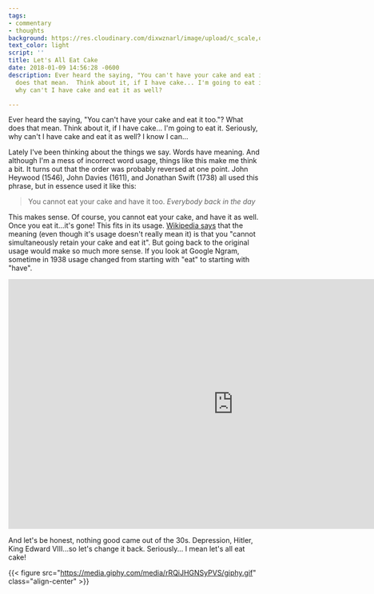 ```yaml
---
tags:
- commentary
- thoughts
background: https://res.cloudinary.com/dixwznarl/image/upload/c_scale,q_auto:eco,w_2048/v1513568977/notebook/pretty-cake.jpg
text_color: light
script: ''
title: Let's All Eat Cake
date: 2018-01-09 14:56:28 -0600
description: Ever heard the saying, "You can't have your cake and eat it too."?  What
  does that mean.  Think about it, if I have cake... I'm going to eat it.  Seriously,
  why can't I have cake and eat it as well?

---
```

Ever heard the saying, "You can't have your cake and eat it too."?  What does that mean.  Think about it, if I have cake... I'm going to eat it.  Seriously, why can't I have cake and eat it as well? I know I can...

Lately I've been thinking about the things we say.  Words have meaning.  And although I'm a mess of incorrect word usage, things like this make me think a bit.  It turns out that the order was probably reversed at one point.  John Heywood (1546), John Davies (1611), and Jonathan Swift (1738) all used this phrase, but in essence used it like this:

> You cannot eat your cake and have it too. 
> <cite>Everybody back in the day</cite>

This makes sense.  Of course, you cannot eat your cake, and have it as well.  Once you eat it...it's gone!  This fits in its usage.  [Wikipedia says](https://en.wikipedia.org/wiki/You_can%27t_have_your_cake_and_eat_it "you can't have your cake and eat it") that the meaning (even though it's usage doesn't really mean it) is that you "cannot simultaneously retain your cake and eat it".   But going back to the original usage would make so much more sense.  If you look at Google Ngram, sometime in 1938 usage changed from starting with "eat" to starting with "have".

<iframe name="ngram_chart" src="https://books.google.com/ngrams/interactive_chart?content=eat+your+cake+and+have%2C+have+your+cake+and+eat&year_start=1800&year_end=2000&corpus=0&smoothing=3&direct_url=t1%3B%2Ceat%20your%20cake%20and%20have%3B%2Cc0%3B.t1%3B%2Chave%20your%20cake%20and%20eat%3B%2Cc0" width=900 height=500 marginwidth=0 marginheight=0 hspace=0 vspace=0 frameborder=0 scrolling=no></iframe>

And let's be honest, nothing good came out of the 30s.  Depression, Hitler, King Edward VIII...so let's change it back.  Seriously... I mean let's all eat cake!

{{< figure src="https://media.giphy.com/media/rRQiJHGNSyPVS/giphy.gif" class="align-center" >}}